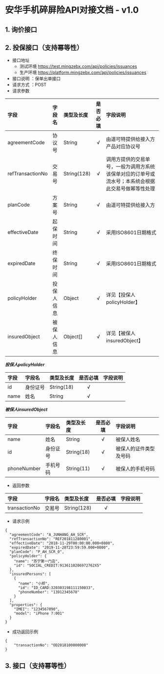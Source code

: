 
# 安华手机碎屏险API对接文档 - v1.0

## 1. 询价接口


## 2. 投保接口（支持幂等性）

* 接口地址
	* 测试环境 https://test.mingzebx.com/api/policies/issuances
	* 生产环境 https://platform.mingzebx.com/api/policies/issuances
* 接口说明 ：保单出单接口
* 请求方式 ：POST
* 请求参数

| 字段  | 字段名  | 类型及长度 | 是否必填 |字段说明|
|:------------- |:---------------|:-------------|:-------------:|:---------|
|agreementCode|协议号|String|√|由道可特提供给接入方产品对应协议号|
|refTransactionNo|交易号|String(128)|√|调用方提供的交易单号，一般为调用方系统该保单对应的订单号或流水号；本系统会根据此交易号做幂等性处理|
|planCode|方案号|String|√|由道可特提供给接入方|
|effectiveDate|起保时间|String|√|采用ISO8601日期格式|
|expiredDate|终保时间|String|√|采用ISO8601日期格式|
|policyHolder|投保人信息|Object|√|详见【投保人policyHolder】
|insuredObject|被保人信息|Object[]|√|详见【被保人insuredObject】

***投保人policyHolder***

| 字段  | 字段名  | 类型及长度 | 是否必填 |字段说明|
|:------------- |:---------------|:-------------|:-------------:|:---------|
|id|身份证号|String(18)|√||
|name|姓名|String|√||

***被保人insuredObject***

| 字段  | 字段名  | 类型及长度 | 是否必填 |字段说明|
|:------------- |:---------------|:-------------|:-------------:|:---------|
|name|姓名|String|√|被保人姓名|
|id|身份证号|String(18)|√|被保人的证件类型及号码|
|phoneNumber|手机号码|String(11)|√|被保人的手机号码|

* 返回参数

| 字段  | 字段名  | 类型及长度 | 是否必填 |字段说明|
|:------------- |:---------------|:-------------|:-------------:|:---------|
|transactionNo|交易号|String(128)|√|

* 请求示例

```
{
  "agreementCode": "A_JUNHANG_AH_SCR",
  "refTransactionNo": "REF201811280001",
  "effectiveDate": "2018-11-29T00:00:00.000+0800",
  "expiredDate": "2019-11-28T23:59:59.000+0800",
  "planCode": "P_AH_SCR_0",
  "policyHolder": {
    "name": "苏宁第一门店",
    "id": "SOCIAL_CREDIT:9136110206972762X5"
  },
  "insuredPersons": [
    {
      "name": "小郑",
      "id": "ID_CARD:320303198111150033",
      "phoneNumber": "13912345678"
    }
  ],
  "properties": {
    "IMEI": "1234567890",
    "model": "iPhone 7:001"
  }
}
```

* 成功返回示例

```
{
    "transactionNo": "OD2018100800008"
}
```

## 3. 接口（支持幂等性）
<!--stackedit_data:
eyJoaXN0b3J5IjpbLTE4OTg5MzMzMzMsOTYyNTk5NjM4LC0xMD
gyMjA4OTMwLC03MzM1NzM2ODUsLTE4MjUwNjU3NjUsLTU5NTcy
OTg3NiwxOTQ2NDE0OTI4LC0xMDU4MzU0OTI3LC0xMTc4NDk1ND
Y1LC0xMjM1Njc5MzM0LDEzODU3NjAyNzksLTE2MDE0NDYxOTAs
LTEwMzc5Njk1MiwtMTA0NzIzMzgxNSwxMjQ0OTA3NDgyLC0xMz
gxMTM3NzAyLC0zMDUzNzg0NTIsLTUyMjgyMjA3NiwxNDMyNjc2
OTA3LDE0NzAzMTY0NTJdfQ==
-->
